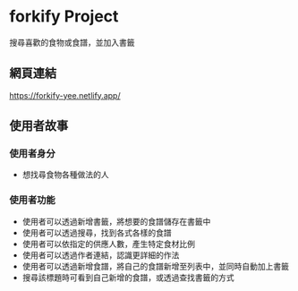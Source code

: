 # forkify Project

搜尋喜歡的食物或食譜，並加入書籤

## 網頁連結

https://forkify-yee.netlify.app/

## 使用者故事

### 使用者身分
- 想找尋食物各種做法的人

### 使用者功能
- 使用者可以透過新增書籤，將想要的食譜儲存在書籤中
- 使用者可以透過搜尋，找到各式各樣的食譜
- 使用者可以依指定的供應人數，產生特定食材比例
- 使用者可以透過作者連結，認識更詳細的作法
- 使用者可以透過新增食譜，將自己的食譜新增至列表中，並同時自動加上書籤
 - 搜尋該標題時可看到自己新增的食譜，或透過查找書籤的方式
